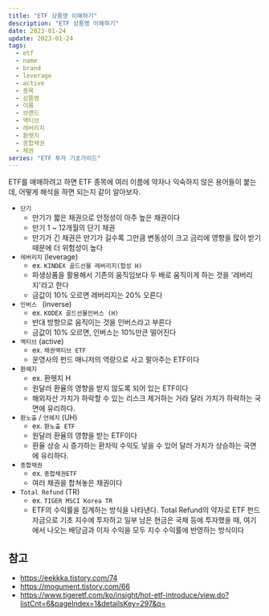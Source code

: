 ```yaml
---
title: "ETF 상품명 이해하기"
description: "ETF 상품명 이해하기"
date: 2023-01-24
update: 2023-01-24
tags:
  - etf
  - name
  - brand
  - leverage
  - active
  - 종목
  - 상품명
  - 이름
  - 브랜드
  - 액티브
  - 레버리지
  - 환헷지
  - 종합채권
  - 채권
series: "ETF 투자 기초가이드"
---
```


ETF를 매매하려고 하면 ETF 종목에 여러 이름에 약자나 익숙하지 않은 용어들이 붙는데, 어떻게 해석을 하면 되는지 같이 알아보자.

- `단기`
    - 만기가 짧은 채권으로 안정성이 아주 높은 채권이다
    - 만기 1 ~ 12개월의 단기 채권
    - 만기가 긴 채권은 만기가 길수록 그만큼 변동성이 크고 금리에 영향을 많이 받기 때문에 더 위험성이 높다
- `레버리지` (leverage)
    - ex. `KINDEX 골드선물 레버리지(합성 H)`
    - 파생상품을 활용해서 기존의 움직임보다 두 배로 움직이게 하는 것을 '레버리지'라고 한다
    - 금값이 10% 오르면 레버리지는 20% 오른다
- `인버스 ` (inverse)
    - ex. `KODEX 골드선물인버스 (H)`
    - 반대 방향으로 움직이는 것을 인버스라고 부른다
    - 금값이 10% 오르면, 인버스는 10%만큰 떨어진다
- `액티브` (active)
    - ex. `채권액티브 ETF`
    - 운영사의 펀드 매니저의 역량으로 사고 팔아주는 ETF이다
- `환헤지`
    - ex. 환헷지 H
    - 원달러 환율의 영향을 받지 않도록 되어 있는 ETF이다
    - 해외자산 가치가 하락할 수 있는 리스크 제거하는 거라 달러 가치가 하락하는 국면에 유리하다.
- `환노출` / `언헤지` (UH)
    - ex. `환노출 ETF`
    - 원달러 환율의 영향을 받는 ETF이다
    - 환율 상승 시 증가하는 환차익 수익도 넣을 수 있어 달러 가치가 상승하는 국면에 유리하다.
- `종합채권`
    - ex. `종합채권ETF`
    - 여러 채권을 합쳐놓은 채권이다
- `Total Refund` (TR)
    - ex. `TIGER MSCI Korea TR`
    - ETF의 수익률을 집계하는 방식을 나타낸다. Total Refund의 약자로 ETF 펀드 자금으로 기초 지수에 투자하고 일부 남은 현금은 국채 등에 투자했을 때, 여기에서 나오는 배당금과 이자 수익을 모두 지수 수익률에 반영하는 방식이다

## 참고

- https://eekkka.tistory.com/74
- https://mogument.tistory.com/66
- https://www.tigeretf.com/ko/insight/hot-etf-introduce/view.do?listCnt=6&pageIndex=1&detailsKey=297&q=
